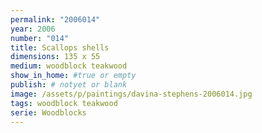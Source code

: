 ```yaml
---
permalink: "2006014"
year: 2006
number: "014"
title: Scallops shells
dimensions: 135 x 55
medium: woodblock teakwood
show_in_home: #true or empty
publish: # notyet or blank
image: /assets/p/paintings/davina-stephens-2006014.jpg
tags: woodblock teakwood
serie: Woodblocks
---
```


